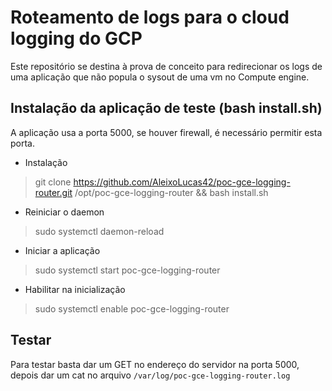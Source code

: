 # Roteamento de logs para o cloud logging do GCP
Este repositório se destina à prova de conceito para redirecionar
os logs de uma aplicação que não popula o sysout de uma vm no Compute engine.


## Instalação da aplicação de teste (bash install.sh)
A aplicação usa a porta 5000, se houver firewall, é necessário permitir esta porta.

- Instalação
> git clone https://github.com/AleixoLucas42/poc-gce-logging-router.git /opt/poc-gce-logging-router && bash install.sh

- Reiniciar o daemon
> sudo systemctl daemon-reload

- Iniciar a aplicação
> sudo systemctl start poc-gce-logging-router

- Habilitar na inicialização
> sudo systemctl enable poc-gce-logging-router

## Testar
Para testar basta dar um GET no endereço do servidor na porta 5000, depois dar um cat no arquivo `/var/log/poc-gce-logging-router.log`